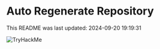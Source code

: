 # Auto Regenerate Repository

This README was last updated: 2024-09-20 19:19:31

 ![TryHackMe](https://tryhackme.com/badge/533634)